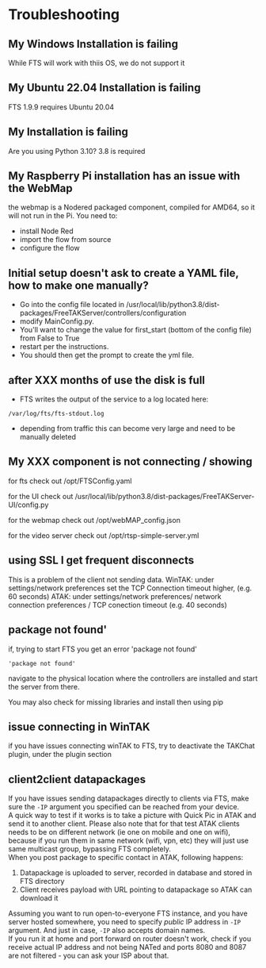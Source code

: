 # Troubleshooting

## My Windows Installation is failing
While FTS will work with thiis OS, we do not support it

## My Ubuntu 22.04 Installation is failing
FTS 1.9.9 requires Ubuntu 20.04

## My Installation is failing
Are you using Python 3.10? 3.8 is required

## My Raspberry Pi installation has an issue with the WebMap
the webmap is a Nodered packaged component, compiled for AMD64, so it will not run in the Pi.
You need to:
 * install Node Red 
 * import the flow from source
 * configure the flow

## Initial setup doesn't ask to create a YAML file, how to make one manually?
* Go into the config file located in /usr/local/lib/python3.8/dist-packages/FreeTAKServer/controllers/configuration 
* modify MainConfig.py.
* You'll want to change the value for first_start (bottom of the config file) from False to True 
* restart per the instructions. 
* You should then get the prompt to create the yml file.

## after XXX months of use the disk is full
 * FTS writes the output of the service to a log located here:
```
/var/log/fts/fts-stdout.log
```
 * depending from traffic this can become very large and need to be manually deleted

## My XXX component is not connecting / showing
for fts check out 
/opt/FTSConfig.yaml

for the UI check out
/usr/local/lib/python3.8/dist-packages/FreeTAKServer-UI/config.py

for the webmap check out
/opt/webMAP_config.json

for the video server check out
/opt/rtsp-simple-server.yml

## using SSL I get frequent disconnects
This is a problem of the client not sending data. 
WinTAK: under settings/network preferences set the TCP Connection timeout higher, (e.g. 60 seconds)
ATAK:  under settings/network preferences/ network connection preferences / TCP conection timeout  (e.g. 40 seconds)

## package not found'
if, trying to start FTS you get an error 'package not found'
```
'package not found'
```
navigate to the physical location where the controllers are installed and start the server from there.

You may also check for missing libraries and install then using pip

## issue connecting in WinTAK
if you have issues connecting winTAK to FTS, try to deactivate the TAKChat plugin, under the plugin section

## client2client datapackages
If you have issues sending datapackages directly to clients via FTS, make sure the `-IP` argument you specified can be reached from your device.  
A quick way to test if it works is to take a picture with Quick Pic in ATAK and send it to another client. Please also note that for that test ATAK clients needs to be on different network (ie one on mobile and one on wifi), because if you run them in same network (wifi, vpn, etc) they will just use same multicast group, bypassing FTS completely.  
When you post package to specific contact in ATAK, following happens:  

  1) Datapackage is uploaded to server, recorded in database and stored in FTS directory  
  2) Client receives payload with URL pointing to datapackage so ATAK can download it   

Assuming you want to run open-to-everyone FTS instance, and you have server hosted somewhere, you need to specify _public_ IP address in `-IP` argument. And just in case, `-IP` also accepts domain names.   
If you run it at home and port forward on router doesn't work, check if you receive actual IP address and not being NATed and ports 8080 and 8087 are not filtered - you can ask your ISP about that.
